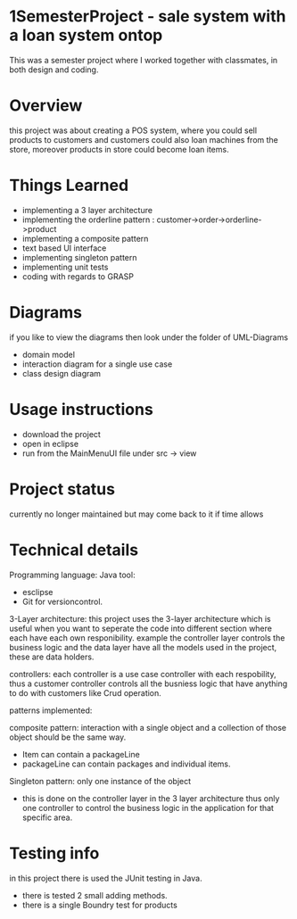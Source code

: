 # 1SemesterProject - sale system with a loan system ontop

This was a semester project where I worked together with classmates, in both design and coding.
# Overview

this project was about creating a POS system, where you could sell products to customers and customers could also loan machines from the store, moreover products in store could become loan items. 

# Things Learned
- implementing a 3 layer architecture
- implementing the orderline pattern : customer->order->orderline->product
- implementing a composite pattern
- text based UI interface
- implementing singleton pattern
- implementing unit tests 
- coding with regards to GRASP

# Diagrams
if you like to view the diagrams then look under the folder of UML-Diagrams
- domain model
- interaction diagram for a single use case 
- class design diagram 

# Usage instructions

- download the project 
- open in eclipse 
- run from the MainMenuUI file under src -> view

# Project status

currently no longer maintained but may come back to it if time allows

# Technical details

Programming language: Java
tool: 
- esclipse
- Git for versioncontrol. 

3-Layer architecture:
this project uses the 3-layer architecture which is useful when you want to seperate the code into different section where each have each own responibility. example the controller layer controls the business logic and the data layer have all the models used in the project, these are data holders. 

controllers:
each controller is a use case controller with each respobility, thus a customer controller controls all the busniess logic that have anything to do with customers like Crud operation.

patterns implemented:

composite pattern: interaction with a single object and a collection of those object should be the same way. 
- Item can contain a packageLine 
- packageLine can contain packages and individual items. 

Singleton pattern: only one instance of the object 
- this is done on the controller layer in the 3 layer architecture thus only one controller to control the business logic in the application for that specific area. 


# Testing info

in this project there is used the JUnit testing in Java. 
- there is tested 2 small adding methods. 
- there is a single Boundry test for products
